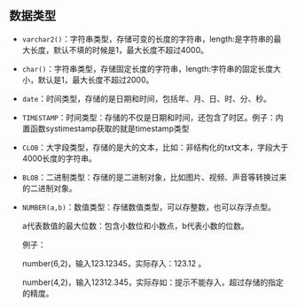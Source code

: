 ## 数据类型

- `varchar2()`：字符串类型，存储可变的长度的字符串，length:是字符串的最大长度，默认不填的时候是1，最大长度不超过4000。

- `char()`：字符串类型，存储固定长度的字符串，length:字符串的固定长度大小，默认是1，最大长度不超过2000。

- `date`：时间类型，存储的是日期和时间，包括年、月、日、时、分、秒。

- `TIMESTAMP`：时间类型：存储的不仅是日期和时间，还包含了时区。例子：内置函数systimestamp获取的就是timestamp类型 

- `CLOB`：大字段类型，存储的是大的文本，比如：非结构化的txt文本，字段大于4000长度的字符串。

- `BLOB`：二进制类型：存储的是二进制对象，比如图片、视频、声音等转换过来的二进制对象。

- `NUMBER(a,b)`：数值类型：存储数值类型，可以存整数，也可以存浮点型。

  a代表数值的最大位数：包含小数位和小数点，b代表小数的位数。

  例子：

  number(6,2)，输入123.12345，实际存入：123.12 。

  number(4,2)，输入12312.345，实际存如：提示不能存入，超过存储的指定的精度。

